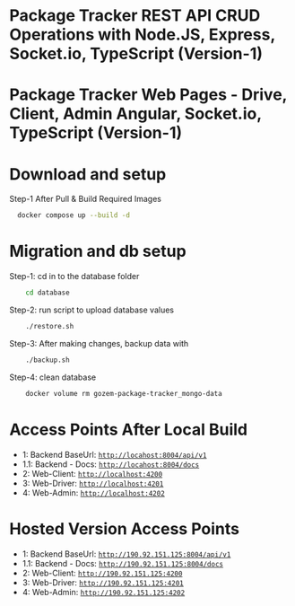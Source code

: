 # Package Tracker REST API CRUD Operations with Node.JS, Express, Socket.io, TypeScript (Version-1)
# Package Tracker Web Pages - Drive, Client, Admin Angular, Socket.io, TypeScript (Version-1)

# Download and setup

Step-1 After Pull & Build Required Images
  ```bash
    docker compose up --build -d
  ```
# Migration and db setup
Step-1: cd in to the database folder
  ```bash
      cd database
  ```

Step-2: run script to upload database values
  ```bash
      ./restore.sh
  ```

Step-3: After making changes, backup data with
  ```bash
      ./backup.sh
  ```

Step-4: clean database
  ```bash
      docker volume rm gozem-package-tracker_mongo-data
  ```

# Access Points After Local Build

- 1: Backend BaseUrl: [`http://locahost:8004/api/v1`](http://locahost:8004/api/v1)
- 1.1: Backend - Docs: [`http://locahost:8004/docs`](http://locahost:8004/docs)
- 2: Web-Client: [`http://localhost:4200`](http://localhost:4200)
- 3: Web-Driver: [`http://localhost:4201`](http://localhost:4201)
- 4: Web-Admin: [`http://localhost:4202`](http://localhost:4202)

# Hosted Version Access Points

- 1: Backend BaseUrl: [`http://190.92.151.125:8004/api/v1`](http://190.92.151.125:8004/api/v1)
- 1.1: Backend - Docs: [`http://190.92.151.125:8004/docs`](http://190.92.151.125:8004/docs)
- 2: Web-Client: [`http://190.92.151.125:4200`](http://190.92.151.125:4200)
- 3: Web-Driver: [`http://190.92.151.125:4201`](http://190.92.151.125:4201)
- 4: Web-Admin: [`http://190.92.151.125:4202`](http://190.92.151.125:4202)